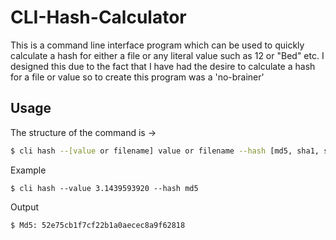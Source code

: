 # CLI-Hash-Calculator
This is a command line interface program which can be used to quickly calculate a
hash for either a file or any literal value such as 12 or "Bed" etc. I designed this
due to the fact that I have had the desire to calculate a hash for a file or value so to create
this program was a 'no-brainer'

## Usage
The structure of the command is ->
```bash
$ cli hash --[value or filename] value or filename --hash [md5, sha1, sha 256, sha512]
```
Example
```
$ cli hash --value 3.1439593920 --hash md5
```
Output
```
$ Md5: 52e75cb1f7cf22b1a0aecec8a9f62818
```



